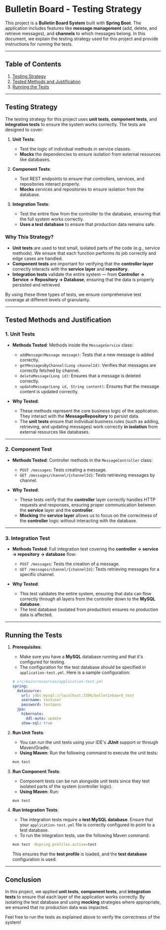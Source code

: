 # Bulletin Board - Testing Strategy

This project is a **Bulletin Board System** built with **Spring Boot**. The application includes features like **message management** (add, delete, and retrieve messages), and **channels** to which messages belong. In this document, we explain the testing strategy used for this project and provide instructions for running the tests.

---

## Table of Contents

1. [Testing Strategy](#testing-strategy)
2. [Tested Methods and Justification](#tested-methods-and-justification)
3. [Running the Tests](#running-the-tests)

---

## Testing Strategy

The testing strategy for this project uses **unit tests**, **component tests**, and **integration tests** to ensure the system works correctly. The tests are designed to cover:

1. **Unit Tests**:
    - Test the logic of individual methods in service classes.
    - **Mocks** the dependencies to ensure isolation from external resources like databases.

2. **Component Tests**:
    - Test REST endpoints to ensure that controllers, services, and repositories interact properly.
    - **Mocks** services and repositories to ensure isolation from the database.

3. **Integration Tests**:
    - Test the entire flow from the controller to the database, ensuring that the full system works correctly.
    - **Uses a test database** to ensure that production data remains safe.

### Why This Strategy?
- **Unit tests** are used to test small, isolated parts of the code (e.g., service methods). We ensure that each function performs its job correctly and edge cases are handled.
- **Component tests** are important for verifying that the **controller layer** correctly interacts with the **service layer** and **repository**.
- **Integration tests** validate the entire system — from **Controller → Service → Repository → Database**, ensuring that the data is properly persisted and retrieved. 

By using these three types of tests, we ensure comprehensive test coverage at different levels of granularity.

---

## Tested Methods and Justification

### 1. **Unit Tests**

- **Methods Tested**: Methods inside the `MessageService` class:
    - `addMessage(Message message)`: Tests that a new message is added correctly.
    - `getMessagesByChannel(Long channelId)`: Verifies that messages are correctly fetched by channel.
    - `deleteMessage(Long id)`: Ensures that a message is deleted correctly.
    - `updateMessage(Long id, String content)`: Ensures that the message content is updated correctly.

- **Why Tested**: 
    - These methods represent the core business logic of the application. They interact with the **MessageRepository** to persist data.
    - The **unit tests** ensure that individual business rules (such as adding, retrieving, and updating messages) work correctly **in isolation** from external resources like databases.

---

### 2. **Component Test**

- **Methods Tested**: Controller methods in the `MessageController` class:
    - `POST /messages`: Tests creating a message.
    - `GET /messages/channel/{channelId}`: Tests retrieving messages by channel.

- **Why Tested**: 
    - These tests verify that the **controller** layer correctly handles HTTP requests and responses, ensuring proper communication between the **service** layer and the **controller**.
    - **Mocking** the **service layer** allows us to focus on the correctness of the **controller** logic without interacting with the database.

---

### 3. **Integration Test**

- **Methods Tested**: Full integration test covering the **controller → service → repository → database** flow:
    - `POST /messages`: Tests the creation of a message.
    - `GET /messages/channel/{channelId}`: Tests retrieving messages for a specific channel.

- **Why Tested**:
    - This test validates the entire system, ensuring that data can flow correctly through all layers from the controller down to the **MySQL database**.
    - The test database (isolated from production) ensures no production data is affected.

---

## Running the Tests

1. **Prerequisites**:
    - Make sure you have a **MySQL** database running and that it's configured for testing.
    - The configuration for the test database should be specified in `application-test.yml`. Here is a sample configuration:

    ```yaml
    # src/main/resources/application-test.yml
    spring:
      datasource:
        url: jdbc:mysql://localhost:3306/bulletinboard_test
        username: testuser
        password: testpass
      jpa:
        hibernate:
          ddl-auto: update
        show-sql: true
    ```

2. **Run Unit Tests**:
    - You can run the unit tests using your IDE's **JUnit** support or through Maven/Gradle.
    - **Using Maven**: Run the following command to execute the unit tests:

    ```bash
    mvn test
    ```

3. **Run Component Tests**:
    - Component tests can be run alongside unit tests since they test isolated parts of the system (controller logic).
    - **Using Maven**: Run:

    ```bash
    mvn test
    ```

4. **Run Integration Tests**:
    - The integration tests require a **test MySQL database**. Ensure that your `application-test.yml` file is correctly configured to point to a test database.
    - To run the integration tests, use the following Maven command:

    ```bash
    mvn test -Dspring.profiles.active=test
    ```

    This ensures that the **test profile** is loaded, and the **test database** configuration is used.

---

## Conclusion

In this project, we applied **unit tests**, **component tests**, and **integration tests** to ensure that each layer of the application works correctly. By isolating the test database and using **mocking** strategies where appropriate, we ensured that no production data was impacted. 

Feel free to run the tests as explained above to verify the correctness of the system!

